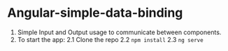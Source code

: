 # Angular-simple-data-binding

1. Simple Input and Output usage to communicate between components.
2. To start the app:
   2.1 Clone the repo
   2.2 `npm install`
   2.3 `ng serve`
